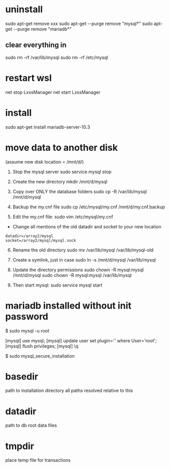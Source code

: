 # uninstall
sudo apt-get remove xxx
sudo apt-get --purge remove "mysql*"
sudo apt-get --purge remove "mariadb*"

## clear everything in
sudo rm -rf /var/lib/mysql
sudo rm -rf /etc/mysql

# restart wsl
net stop LxssManager
net start LxssManager


# install
sudo apt-get install mariadb-server-10.3


# move data to another disk
(assume new disk location = /mnt/d/)
1. Stop the mysql server
sudo service mysql stop

2. Create the new directory
mkdir /mnt/d/mysql

3. Copy over ONLY the database folders
sudo cp -R /var/lib/mysql /mnt/d/mysql
<!-- sudo cp -R /var/lib/mysql/users /array2/mysql -->

4. Backup the my.cnf file
sudo cp /etc/mysql/my.cnf /mnt/d/my.cnf.backup

5. Edit the my.cnf file:
sudo vim /etc/mysql/my.cnf

- Change all mentions of the old datadir and socket to your new location
```
datadir=/array2/mysql
socket=/array2/mysql/mysql.sock
```
6. Rename the old directory
sudo mv /var/lib/mysql /var/lib/mysql-old

7. Create a symlink, just in case
sudo ln -s /mnt/d/mysql /var/lib/mysql 

8. Update the directory permissions
sudo chown -R mysql:mysql /mnt/d/mysql
sudo chown -R mysql:mysql /var/lib/mysql

<!-- Let AppArmor know about the new datadir:
echo "alias /var/lib/mysql/ -> /your/new/datadir/," >> /etc/apparmor.d/tunables/alias
Reload the apparmor profiles
sudo /etc/init.d/apparmor reload -->

9. Then start mysql:
sudo service mysql start



# mariadb installed without init password
$ sudo mysql -u root

[mysql] use mysql;
[mysql] update user set plugin='' where User='root';
[mysql] flush privileges;
[mysql] \q

$ sudo mysql_secure_installation


# basedir
path to installation directory
all paths resolved relative to this

# datadir
path to db root data files

# tmpdir
place temp file for transactions
































